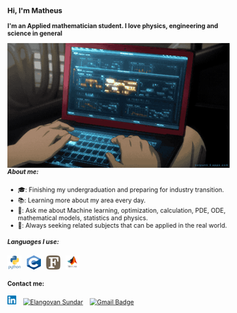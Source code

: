 ### Hi, I'm Matheus 



**I'm an Applied mathematician student. I love physics, engineering and science in general**

<img align="right" alt="GIF" src="https://github.com/MatheusAraujoSouza/MatheusAraujoSouza/blob/main/cyberpunk.gif" />

 ##### About me:
- 🎓: Finishing my undergraduation and preparing for industry transition.
- :books:: Learning more about my area every day.
- :speech_balloon:: Ask me about Machine learning, optimization, calculation, PDE, ODE, mathematical models, statistics and physics.
- :test_tube:: Always seeking related subjects that can be applied in the real world.

##### Languages I use:
<p align="left">
<img src="https://raw.githubusercontent.com/devicons/devicon/master/icons/python/python-original-wordmark.svg" alt="python" width="32" height="32"/> &nbsp;
<img src="https://github.com/MatheusAraujoSouza/MatheusAraujoSouza/blob/main/C.png" alt="C" width="32" height="32" /> &nbsp;
<img src="https://github.com/MatheusAraujoSouza/MatheusAraujoSouza/blob/main/fortran.png" alt="fortran" width="32" height="32" /> &nbsp;
<img src="https://github.com/MatheusAraujoSouza/MatheusAraujoSouza/blob/main/matlab2.png" alt="matlab" width="32" height="32" /> &nbsp;
</p>

#### Contact me:

<a href="https://www.linkedin.com/in/matheus-araujo-souza/"><img src="https://github.com/chandan-reddy-k/chandan-reddy-k/blob/master/assets/linkedin.svg" width="20px" alt="LinkedIn"></a>&nbsp; &nbsp;
<a href="https://github.com/MatheusAraujoSouza" target="_blank"><img src="https://cdn.jsdelivr.net/npm/simple-icons@3.0.1/icons/github.svg" alt="Elangovan Sundar" height="20" width="20" /></a>&nbsp; &nbsp;
[![Gmail Badge](https://img.shields.io/badge/-mhatheussss@gmail.com-c14438?style=flat-square&logo=Gmail&logoColor=white&link=mailto:mhatheussss@gmail.com)](mailto:mhatheussss@gmail.com)



